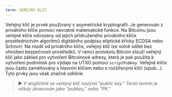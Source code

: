 ```yaml
---
term: VEŘEJNÝ KLÍČ
---
```


Veřejný klíč je prvek používaný v asymetrické kryptografii. Je generován z privátního klíče pomocí nevratné matematické funkce. Na Bitcoinu jsou veřejné klíče odvozeny od jejich přidruženého privátního klíče prostřednictvím algoritmů digitálního podpisu eliptické křivky ECDSA nebo Schnorr. Na rozdíl od privátního klíče, veřejný klíč lze volně sdílet bez ohrožení bezpečnosti prostředků. V rámci protokolu Bitcoin slouží veřejný klíč jako základ pro vytvoření Bitcoinové adresy, která je pak použita k vytvoření podmínek pro výdaje na UTXO pomocí `scriptPubKey`. Veřejné klíče jsou často zaměňovány s hlavním klíčem nebo s rozšířenými klíči (xpub...). Tyto prvky jsou však značně odlišné.

> ► *V angličtině se veřejný klíč nazývá "public key." Tento termín je někdy zkracován jako "pubkey," nebo "PK."*